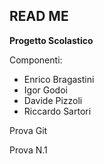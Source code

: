 ## READ ME

**Progetto Scolastico**

Componenti:
- Enrico Bragastini
- Igor Godoi
- Davide Pizzoli
- Riccardo Sartori


Prova Git

Prova N.1 